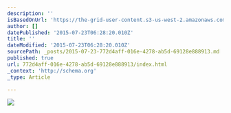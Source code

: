 ```yaml
---
description: ''
isBasedOnUrl: 'https://the-grid-user-content.s3-us-west-2.amazonaws.com/9b9a8ee7-eb42-4a6f-a97b-f314d377f43f.jpg'
author: []
datePublished: '2015-07-23T06:28:20.010Z'
title: ''
dateModified: '2015-07-23T06:28:20.010Z'
sourcePath: _posts/2015-07-23-772d4aff-016e-4278-ab5d-69128e888913.md
published: true
url: 772d4aff-016e-4278-ab5d-69128e888913/index.html
_context: 'http://schema.org'
_type: Article

---
```

![](https://the-grid-user-content.s3-us-west-2.amazonaws.com/9b9a8ee7-eb42-4a6f-a97b-f314d377f43f.jpg)